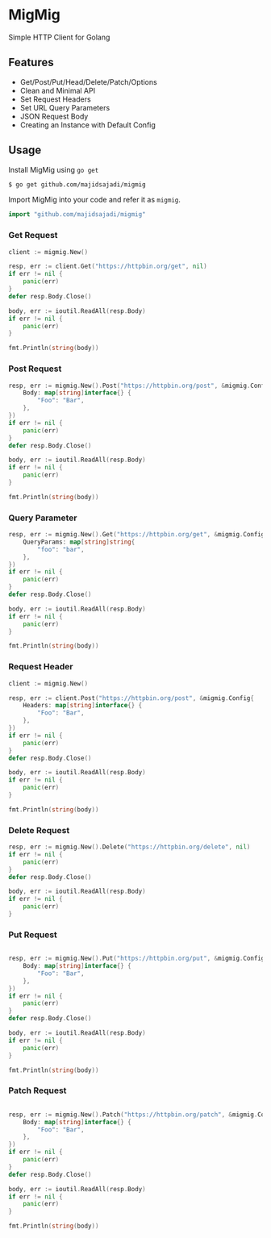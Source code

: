# MigMig
Simple HTTP Client for Golang

## Features

* Get/Post/Put/Head/Delete/Patch/Options
* Clean and Minimal API
* Set Request Headers
* Set URL Query Parameters
* JSON Request Body
* Creating an Instance with Default Config


## Usage
    
Install MigMig using `go get`
```bash
$ go get github.com/majidsajadi/migmig
```

Import MigMig into your code and refer it as `migmig`.
```go
import "github.com/majidsajadi/migmig"
```

### Get Request
```go
client := migmig.New()

resp, err := client.Get("https://httpbin.org/get", nil)
if err != nil {
    panic(err)
}
defer resp.Body.Close()

body, err := ioutil.ReadAll(resp.Body)
if err != nil {
    panic(err)
}

fmt.Println(string(body))
```

### Post Request
```go
resp, err := migmig.New().Post("https://httpbin.org/post", &migmig.Config{
    Body: map[string]interface{} {
        "Foo": "Bar",
    },
})
if err != nil {
    panic(err)
}
defer resp.Body.Close()

body, err := ioutil.ReadAll(resp.Body)
if err != nil {
    panic(err)
}

fmt.Println(string(body))
```


### Query Parameter
```go
resp, err := migmig.New().Get("https://httpbin.org/get", &migmig.Config{
    QueryParams: map[string]string{
        "foo": "bar",
    },
})
if err != nil {
    panic(err)
}
defer resp.Body.Close()

body, err := ioutil.ReadAll(resp.Body)
if err != nil {
    panic(err)
}

fmt.Println(string(body))
```

### Request Header
```go
client := migmig.New()

resp, err := client.Post("https://httpbin.org/post", &migmig.Config{
    Headers: map[string]interface{} {
        "Foo": "Bar",
    },
})
if err != nil {
    panic(err)
}
defer resp.Body.Close()

body, err := ioutil.ReadAll(resp.Body)
if err != nil {
    panic(err)
}

fmt.Println(string(body))
```

### Delete Request
```go
resp, err := migmig.New().Delete("https://httpbin.org/delete", nil)
if err != nil {
    panic(err)
}
defer resp.Body.Close()

body, err := ioutil.ReadAll(resp.Body)
if err != nil {
    panic(err)
}
```

### Put Request
```go

resp, err := migmig.New().Put("https://httpbin.org/put", &migmig.Config{
    Body: map[string]interface{} {
        "Foo": "Bar",
    },
})
if err != nil {
    panic(err)
}
defer resp.Body.Close()

body, err := ioutil.ReadAll(resp.Body)
if err != nil {
    panic(err)
}

fmt.Println(string(body))
```

### Patch Request
```go

resp, err := migmig.New().Patch("https://httpbin.org/patch", &migmig.Config{
    Body: map[string]interface{} {
        "Foo": "Bar",
    },
})
if err != nil {
    panic(err)
}
defer resp.Body.Close()

body, err := ioutil.ReadAll(resp.Body)
if err != nil {
    panic(err)
}

fmt.Println(string(body))
```





